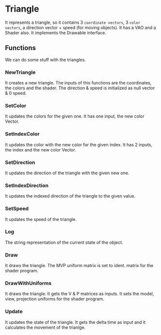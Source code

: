 # Triangle

It represents a triangle, so it contains 3 `coordinate vectors`, 3 `color vectors`, a direction vector + speed (for moving objects).
It has a VAO and a Shader also. It implements the Drawable interface.

## Functions

We can do some stuff with the triangles.

### NewTriangle

It creates a new triangle. The inputs of this functions are the coordinates, the colors and the shader. The direction & speed is initialized as null vector & 0 speed.

### SetColor

It updates the colors for the given one. It has one input, the new color Vector.

### SetIndexColor

It updates the color with the new color for the given index. It has 2 inputs, the index and the new color Vector.

### SetDirection

It updates the direction of the triangle with the given new one.

### SetIndexDirection

It updates the indexed direction of the triangle to the given value.

### SetSpeed

It updates the speed of the triangle.

### Log

The string representation of the current state of the object.

### Draw

It draws the triangle. The MVP uniform matrix is set to ident. matrix for the shader program.

### DrawWithUniforms

It draws the triangle. It gets the V & P matrices as inputs. It sets the model, view, projection uniforms for the shader program.

### Update

It updates the state of the triangle. It gets the delta time as input and it calculates the movement of the trianlge.
